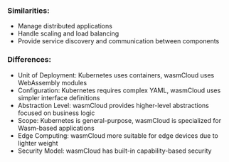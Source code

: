 ### Similarities:
- Manage distributed applications
- Handle scaling and load balancing
- Provide service discovery and communication between components

### Differences:
- Unit of Deployment: Kubernetes uses containers, wasmCloud uses WebAssembly modules
- Configuration: Kubernetes requires complex YAML, wasmCloud uses simpler interface definitions
- Abstraction Level: wasmCloud provides higher-level abstractions focused on business logic
- Scope: Kubernetes is general-purpose, wasmCloud is specialized for Wasm-based applications
- Edge Computing: wasmCloud more suitable for edge devices due to lighter weight
- Security Model: wasmCloud has built-in capability-based security

